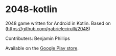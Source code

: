 # 2048-kotlin
2048 game written for Android in Kotlin. Based on (https://github.com/gabrielecirulli/2048)

Contributers:
Benjamin Phillips

Available on the [Google Play store](https://play.google.com/store/apps/details?id=edu.sunypoly.a2048).
